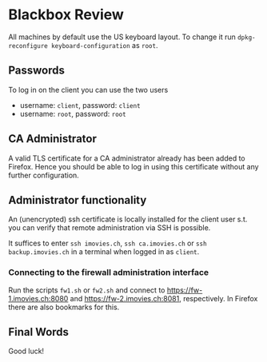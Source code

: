 # Blackbox Review

All machines by default use the US keyboard layout. To change it run `dpkg-reconfigure keyboard-configuration` as `root`.

## Passwords

To log in on the client you can use the two users

- username: `client`, password: `client`
- username: `root`, password: `root`

## CA Administrator

A valid TLS certificate for a CA administrator already has been added to Firefox. Hence you should be able to log in using this certificate without any further configuration.

## Administrator functionality

An (unencrypted) ssh certificate is locally installed for the client user s.t. you can verify that remote administration via SSH is possible.

It suffices to enter `ssh imovies.ch`, `ssh ca.imovies.ch` or `ssh backup.imovies.ch` in a terminal when logged in as `client`.

### Connecting to the firewall administration interface

Run the scripts `fw1.sh` or `fw2.sh` and connect to https://fw-1.imovies.ch:8080 and https://fw-2.imovies.ch:8081, respectively. In Firefox there are also bookmarks for this.

## Final Words

Good luck!
